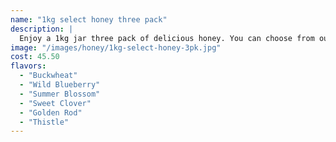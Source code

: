 ```yaml
---
name: "1kg select honey three pack"
description: |
  Enjoy a 1kg jar three pack of delicious honey. You can choose from our variety of honey flavours  for your three jars and the quantity you want to purchase.
image: "/images/honey/1kg-select-honey-3pk.jpg"
cost: 45.50
flavors:
  - "Buckwheat"
  - "Wild Blueberry"
  - "Summer Blossom"
  - "Sweet Clover"
  - "Golden Rod"
  - "Thistle"
---
```

